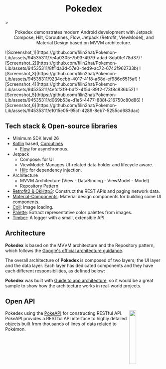 <h1 align="center">Pokedex</h1>>

<p align="center">  
Pokedex demonstrates modern Android development with Jetpack Compose, Hilt, Coroutines, Flow, 
Jetpack (Retrofit, ViewModel), and Material Design based on MVVM architecture.
</p>
![Screenshot_1](https://github.com/filin2hat/Pokemon-Lib/assets/94535311/7e4a0305-7b93-4979-adad-8da0fe178d37)
![Screenshot_2](https://github.com/filin2hat/Pokemon-Lib/assets/94535311/8ff1da3d-57e0-4ed9-ac72-6743f962733b)
![Screenshot_3](https://github.com/filin2hat/Pokemon-Lib/assets/94535311/9234ccbb-4017-41f8-a68d-ef986c6515af)
![Screenshot_4](https://github.com/filin2hat/Pokemon-Lib/assets/94535311/4efcf3f9-bdf2-4f5d-89f2-f73f8c836b52)
![Screenshot_5](https://github.com/filin2hat/Pokemon-Lib/assets/94535311/d069b53e-d1e5-4477-888f-216750c80d86)
![Screenshot_6](https://github.com/filin2hat/Pokemon-Lib/assets/94535311/e1015e05-95cf-4289-8eb7-5255cd683dac)

## Tech stack & Open-source libraries

- Minimum SDK level 26
- [Kotlin](https://kotlinlang.org/)
  based, [Coroutines](https://github.com/Kotlin/kotlinx.coroutines)
    + [Flow](https://kotlin.github.io/kotlinx.coroutines/kotlinx-coroutines-core/kotlinx.coroutines.flow/)
      for asynchronous.
- Jetpack
    - Compose: for UI
    - ViewModel: Manages UI-related data holder and lifecycle aware.
    - [Hilt](https://dagger.dev/hilt/): for dependency injection.
- Architecture
    - MVVM Architecture (View - DataBinding - ViewModel - Model)
    - Repository Pattern
- [Retrofit2 & OkHttp3](https://github.com/square/retrofit): Construct the REST APIs and paging
  network data.
- [Material-Components](https://github.com/material-components/material-components-android):
  Material design components for building some UI components.
- [Coil](https://github.com/coil-kt/coil): Image loading.
- [Palette](https://developer.android.com/jetpack/androidx/releases/palette): Extract representative
  color palettes
  from images.
- [Timber](https://github.com/JakeWharton/timber): A logger with a small, extensible API.

## Architecture

**Pokedex** is based on the MVVM architecture and the Repository pattern, which follows
the [Google's official architecture guidance](https://developer.android.com/topic/architecture).

The overall architecture of **Pokedex** is composed of two layers; the UI layer and the data layer.
Each layer has dedicated components and they have each different responsibilities, as defined below:

**Pokedex** was built
with [Guide to app architecture](https://developer.android.com/topic/architecture), so it would be a
great sample to show how the architecture works in real-world projects.

## Open API

<img src="https://user-images.githubusercontent.com/24237865/83422649-d1b1d980-a464-11ea-8c91-a24fdf89cd6b.png" align="right" width="21%"/>

Pokedex using the [PokeAPI](https://pokeapi.co/) for constructing RESTful API.<br>
PokeAPI provides a RESTful API interface to highly detailed objects built from thousands of lines of
data related to Pokémon.
